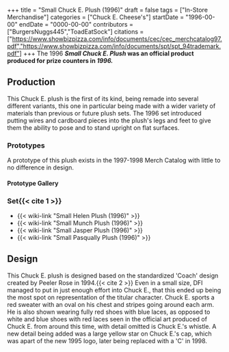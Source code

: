 +++
title = "Small Chuck E. Plush (1996)"
draft = false
tags = ["In-Store Merchandise"]
categories = ["Chuck E. Cheese's"]
startDate = "1996-00-00"
endDate = "0000-00-00"
contributors = ["BurgersNuggs445","ToadEatSock"]
citations = ["https://www.showbizpizza.com/info/documents/cec/cec_merchcatalog97.pdf","https://www.showbizpizza.com/info/documents/spt/spt_94trademark.pdf"]
+++
The 1996 ***Small Chuck E. Plush* was an official product produced for prize counters in *1996.***

## Production

This Chuck E. plush is the first of its kind, being remade into several different variants, this one in particular being made with a wider variety of materials than previous or future plush sets.
The 1996 set introduced putting wires and cardboard pieces into the plush's legs and feet to give them the ability to pose and to stand upright on flat surfaces.

### Prototypes

A prototype of this plush exists in the 1997-1998 Merch Catalog with little to no difference in design.

#### Prototype Gallery

### Set{{< cite 1 >}}

- {{< wiki-link "Small Helen Plush (1996)" >}}
- {{< wiki-link "Small Munch Plush (1996)" >}}
- {{< wiki-link "Small Jasper Plush (1996)" >}}
- {{< wiki-link "Small Pasqually Plush (1996)" >}}

## Design

This Chuck E. plush is designed based on the standardized 'Coach' design created by Peeler Rose in 1994.{{< cite 2 >}} Even in a small size, DFI managed to put in just enough effort into Chuck E., that this ended up being the most spot on representation of the titular character.
Chuck E. sports a red sweater with an oval on his chest and stripes going around each arm. He is also shown wearing fully red shoes with blue laces, as opposed to white and blue shoes with red laces seen in the official art produced of Chuck E. from around this time, with detail omitted is Chuck E.'s whistle.
A new detail being added was a large yellow star on Chuck E.'s cap, which was apart of the new 1995 logo, later being replaced with a 'C' in 1998.
